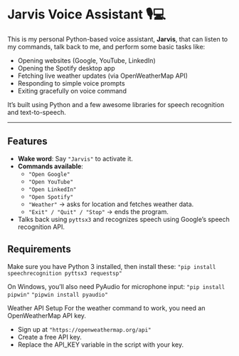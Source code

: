 # Jarvis Voice Assistant 🎙️💻

This is my personal Python-based voice assistant, **Jarvis**, that can listen to my commands, talk back to me, and perform some basic tasks like:

- Opening websites (Google, YouTube, LinkedIn)
- Opening the Spotify desktop app
- Fetching live weather updates (via OpenWeatherMap API)
- Responding to simple voice prompts
- Exiting gracefully on voice command

It’s built using Python and a few awesome libraries for speech recognition and text-to-speech.

---

## Features

- **Wake word**: Say `"Jarvis"` to activate it.
- **Commands available**:
  - `"Open Google"`
  - `"Open YouTube"`
  - `"Open LinkedIn"`
  - `"Open Spotify"`
  - `"Weather"` → asks for location and fetches weather data.
  - `"Exit" / "Quit" / "Stop"` → ends the program.
- Talks back using `pyttsx3` and recognizes speech using Google’s speech recognition API.


## Requirements

Make sure you have Python 3 installed, then install these:
`"pip install speechrecognition pyttsx3 requestsp"`

On Windows, you’ll also need PyAudio for microphone input:
`"pip install pipwin"`
`"pipwin install pyaudio"`

Weather API Setup
For the weather command to work, you need an OpenWeatherMap API key.
- Sign up at `"https://openweathermap.org/api"`
- Create a free API key.
- Replace the API_KEY variable in the script with your key.

